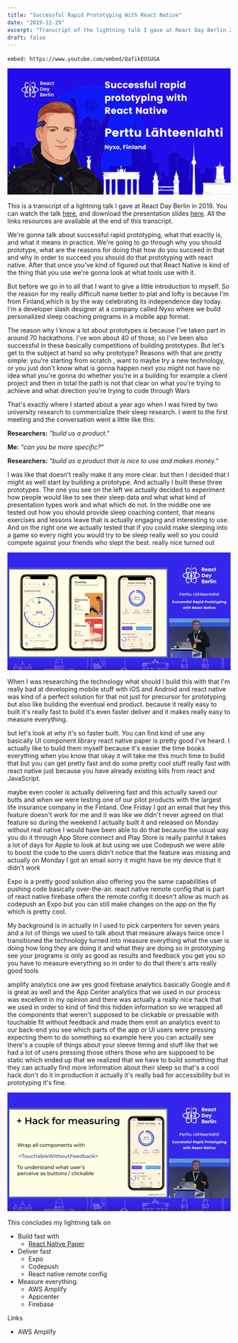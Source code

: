 ```yaml
---
title: "Successful Rapid Prototyping With React Native"
date: "2019-12-29"
excerpt: "Transcript of the lightning talk I gave at React Day Berlin 2019 titled: 'Successful Rapid Prototyping With React Native'"
draft: false
---
```


`embed: https://www.youtube.com/embed/QafikEOSUGA`

![Successful Rapid Prototyping With React Native](cover.jpg)

This is a transcript of a lightning talk I gave at React Day Berlin in 2019. You can watch the talk [here](), and download the presentation slides [here](). All the links resources are available at the end of this transcript.

We're gonna talk about successful rapid prototyping, what that exactly is, and what it means in practice. We're going to go through why you should prototype, what are the
reasons for doing that how do you succeed in that and why in order to succeed you should do that prototyping with react native. After that once you've kind of figured out that React Native is kind of the thing that you use we're gonna look at what tools use with it.

But before we go in to all that I want to give a little introduction to myself. So the reason for my really difficult name better to plat and lofty is because I'm from Finland,which is by the way celebrating its independence day today. I'm a developer slash designer at a company called Nyxo where we build personalized sleep coaching programs in a mobile app format.

The reason why I know a lot about prototypes is because I've taken part in around 70 hackathons. I've won about 40 of those, so I've been also successful in these basically competitions of building prototypes. But let's get to the subject at hand so why prototype? Reasons with that are pretty simple: you're starting from scratch
, want to maybe try a new technology, or you just don't know what is gonna happen next you might not have no idea what you're gonna do whether you're in a building for example a client project and then in total the path is not that clear on what you're trying to achieve and what direction you're trying to code through Wars

That's exactly where I started about a year ago when I was hired by two university research to commercialize their sleep research. I went to the first meeting and the conversation went a little like this:

**Researchers:** _"build us a product."_

**Me:** _"can you be more specific?"_

**Researchers:** _"build as a product that is nice to use and makes money."_

I was like that doesn't really make it any more clear. but then I decided that I might as well start by building a prototype. And actually I built these three prototypes. The one you see on the left we actually decided to experiment how people would like to see their sleep data and what what kind of presentation types work and what which do not. In the middle one we tested out how you should provide sleep coaching content, that means
exercises and lessons leave that is actually engaging and
interesting to use. And on the right one we actually tested that if you could make sleeping into a game so every night you would try to be sleep really well so you could compete against your friends who slept the best. really nice turned out

![Three prototypes I build.](prototypes.png "Three prototypes I build ")

When I was researching the technology what should I build this with that I'm really bad at developing mobile stuff with iOS and Android and react native was kind of a perfect solution for that not just for precursor for prototyping but also like building the eventual end product. because it really easy to built it's really fast to build it's even faster deliver and it makes really easy to measure everything.

but let's look at why it's so faster built. You can find kind of use any basically UI component library react native paper is pretty good I've heard. I actually like to build them myself because it's easier the time books everything when you know that okay it will take me this much time to build that but you can get pretty fast and do some pretty cool stuff really fast with react native just because you have already existing kills from react and
JavaScript.

maybe even cooler is actually delivering fast and this actually saved our butts and when we were testing one of our pilot products with the largest life insurance company in the Finland. One Friday I got an email that hey this feature doesn't work for me and it was like we didn't never agreed on that feature so during the weekend I actually built it and released on Monday without real native I would have been able to do that because the usual way you do it through App Store connect and Play Store is really painful it takes a lot of days for Apple to look at but using we use Codepush we were able to boost the code to the users didn't notice that the feature was missing and actually on Monday I got an email sorry it might have be my device that it didn't work

Expo is a pretty good solution also offering you the same capabilities of pushing code basically over-the-air. react native remote config that is part of react native firebase offers the
remote config it doesn't allow as much as codepush an Expo but you can still make changes on the app on the fly which is pretty cool.

My background is in actually in I used to pick carpenters for seven years and a lot of things we used to talk about that measure always twice once I transitioned the technology turned into measure
everything what the user is doing how long they are doing it and what they are doing so in prototyping see your programs is only as good as results and feedback you get you so you have to measure everything so in order to do that there's arts really good tools

amplify analytics one aw yes good firebase analytics basically Google and it is great as well and the App Center analytics that we used in our process was excellent in my opinion and there was actually a really nice hack that we used in order to kind of find this hidden information so we wrapped all the components that weren't supposed to be clickable or pressable with touchable fit without feedback and made them emit an analytics event to our back-end you see which parts of the app or UI users were pressing expecting them to do something so example here you can actually see there's a couple of things about your sleeve timing and stuff like that we had a lot of users pressing those others those who are supposed to be static which ended up that we realized that we have to build something that they can actually find more information about their sleep so that's a cool hack don't do it in production it actually it's really bad for accessibility but in prototyping it's fine.

![Screenshot of the presentation with a analytics hack ](hack.png "Analytics hack")

This concludes my lightning talk on

- Build fast with
  - [React Native Paper]()
- Deliver fast
  - Expo
  - Codepush
  - React native remote config
- Measure everything.
  - AWS Amplify
  - Appcenter
  - Firebase

Links

- AWS Amplify
